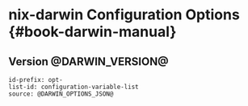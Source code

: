 # nix-darwin Configuration Options {#book-darwin-manual}
## Version @DARWIN_VERSION@

```{=include=} options
id-prefix: opt-
list-id: configuration-variable-list
source: @DARWIN_OPTIONS_JSON@
```
